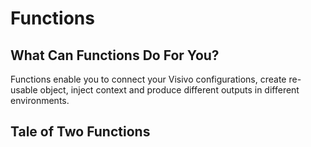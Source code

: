 # Functions
## What Can Functions Do For You?
Functions enable you to connect your Visivo configurations, create re-usable object, inject context and produce different outputs in different environments. 
## Tale of Two Functions
